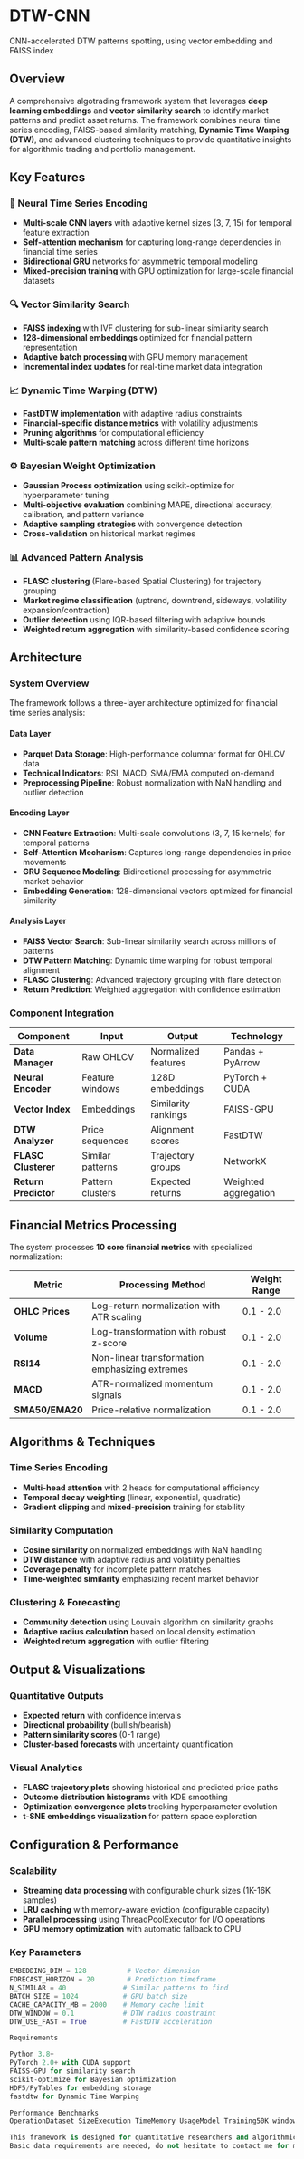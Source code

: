 # DTW-CNN
CNN-accelerated DTW patterns spotting, using vector embedding and FAISS index

## Overview

A comprehensive algotrading framework system that leverages **deep learning embeddings** and **vector similarity search** to identify market patterns and predict asset returns. The framework combines neural time series encoding, FAISS-based similarity matching, **Dynamic Time Warping (DTW)**, and advanced clustering techniques to provide quantitative insights for algorithmic trading and portfolio management.

## Key Features

### 🧠 Neural Time Series Encoding
- **Multi-scale CNN layers** with adaptive kernel sizes (3, 7, 15) for temporal feature extraction
- **Self-attention mechanism** for capturing long-range dependencies in financial time series
- **Bidirectional GRU** networks for asymmetric temporal modeling
- **Mixed-precision training** with GPU optimization for large-scale financial datasets

### 🔍 Vector Similarity Search
- **FAISS indexing** with IVF clustering for sub-linear similarity search
- **128-dimensional embeddings** optimized for financial pattern representation
- **Adaptive batch processing** with GPU memory management
- **Incremental index updates** for real-time market data integration

### 📈 Dynamic Time Warping (DTW)
- **FastDTW implementation** with adaptive radius constraints
- **Financial-specific distance metrics** with volatility adjustments
- **Pruning algorithms** for computational efficiency
- **Multi-scale pattern matching** across different time horizons

### ⚙️ Bayesian Weight Optimization
- **Gaussian Process optimization** using scikit-optimize for hyperparameter tuning
- **Multi-objective evaluation** combining MAPE, directional accuracy, calibration, and pattern variance
- **Adaptive sampling strategies** with convergence detection
- **Cross-validation** on historical market regimes

### 📊 Advanced Pattern Analysis
- **FLASC clustering** (Flare-based Spatial Clustering) for trajectory grouping
- **Market regime classification** (uptrend, downtrend, sideways, volatility expansion/contraction)
- **Outlier detection** using IQR-based filtering with adaptive bounds
- **Weighted return aggregation** with similarity-based confidence scoring

## Architecture

### System Overview
The framework follows a three-layer architecture optimized for financial time series analysis:

#### **Data Layer**
- **Parquet Data Storage**: High-performance columnar format for OHLCV data
- **Technical Indicators**: RSI, MACD, SMA/EMA computed on-demand
- **Preprocessing Pipeline**: Robust normalization with NaN handling and outlier detection

#### **Encoding Layer** 
- **CNN Feature Extraction**: Multi-scale convolutions (3, 7, 15 kernels) for temporal patterns
- **Self-Attention Mechanism**: Captures long-range dependencies in price movements
- **GRU Sequence Modeling**: Bidirectional processing for asymmetric market behavior
- **Embedding Generation**: 128-dimensional vectors optimized for financial similarity

#### **Analysis Layer**
- **FAISS Vector Search**: Sub-linear similarity search across millions of patterns
- **DTW Pattern Matching**: Dynamic time warping for robust temporal alignment
- **FLASC Clustering**: Advanced trajectory grouping with flare detection
- **Return Prediction**: Weighted aggregation with confidence estimation

### Component Integration

| Component | Input | Output | Technology |
|-----------|-------|--------|------------|
| **Data Manager** | Raw OHLCV | Normalized features | Pandas + PyArrow |
| **Neural Encoder** | Feature windows | 128D embeddings | PyTorch + CUDA |
| **Vector Index** | Embeddings | Similarity rankings | FAISS-GPU |
| **DTW Analyzer** | Price sequences | Alignment scores | FastDTW |
| **FLASC Clusterer** | Similar patterns | Trajectory groups | NetworkX |
| **Return Predictor** | Pattern clusters | Expected returns | Weighted aggregation |


## Financial Metrics Processing

The system processes **10 core financial metrics** with specialized normalization:

| Metric | Processing Method | Weight Range |
|--------|------------------|--------------|
| **OHLC Prices** | Log-return normalization with ATR scaling | 0.1 - 2.0 |
| **Volume** | Log-transformation with robust z-score | 0.1 - 2.0 |
| **RSI14** | Non-linear transformation emphasizing extremes | 0.1 - 2.0 |
| **MACD** | ATR-normalized momentum signals | 0.1 - 2.0 |
| **SMA50/EMA20** | Price-relative normalization | 0.1 - 2.0 |

## Algorithms & Techniques

### Time Series Encoding
- **Multi-head attention** with 2 heads for computational efficiency
- **Temporal decay weighting** (linear, exponential, quadratic)
- **Gradient clipping** and **mixed-precision** training for stability

### Similarity Computation
- **Cosine similarity** on normalized embeddings with NaN handling
- **DTW distance** with adaptive radius and volatility penalties
- **Coverage penalty** for incomplete pattern matches
- **Time-weighted similarity** emphasizing recent market behavior

### Clustering & Forecasting
- **Community detection** using Louvain algorithm on similarity graphs
- **Adaptive radius calculation** based on local density estimation
- **Weighted return aggregation** with outlier filtering

## Output & Visualizations

### Quantitative Outputs
- **Expected return** with confidence intervals
- **Directional probability** (bullish/bearish)
- **Pattern similarity scores** (0-1 range)
- **Cluster-based forecasts** with uncertainty quantification

### Visual Analytics
- **FLASC trajectory plots** showing historical and predicted price paths
- **Outcome distribution histograms** with KDE smoothing
- **Optimization convergence plots** tracking hyperparameter evolution
- **t-SNE embeddings visualization** for pattern space exploration

## Configuration & Performance

### Scalability
- **Streaming data processing** with configurable chunk sizes (1K-16K samples)
- **LRU caching** with memory-aware eviction (configurable capacity)
- **Parallel processing** using ThreadPoolExecutor for I/O operations
- **GPU memory optimization** with automatic fallback to CPU

### Key Parameters
```python
EMBEDDING_DIM = 128          # Vector dimension
FORECAST_HORIZON = 20        # Prediction timeframe  
N_SIMILAR = 40              # Similar patterns to find
BATCH_SIZE = 1024           # GPU batch size
CACHE_CAPACITY_MB = 2000    # Memory cache limit
DTW_WINDOW = 0.1            # DTW radius constraint
DTW_USE_FAST = True         # FastDTW acceleration

Requirements

Python 3.8+
PyTorch 2.0+ with CUDA support
FAISS-GPU for similarity search
scikit-optimize for Bayesian optimization
HDF5/PyTables for embedding storage
fastdtw for Dynamic Time Warping

Performance Benchmarks
OperationDataset SizeExecution TimeMemory UsageModel Training50K windows~45 minutes8GB GPUEmbedding Generation100K patterns~15 minutes4GB GPUSimilarity Search1M embeddings<1 second2GB RAMDTW Pattern Matching1K comparisons~10 seconds1GB RAMPattern Analysis1K similar patterns~30 seconds1GB RAM

This framework is designed for quantitative researchers and algorithmic traders seeking robust, scalable solutions for financial pattern recognition and return prediction.
Basic data requirements are needed, do not hesitate to contact me for more information.
